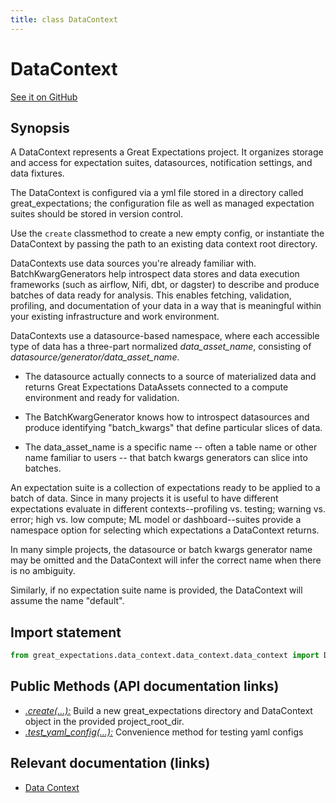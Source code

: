 ```yaml
---
title: class DataContext
---
```

# DataContext
[See it on GitHub](https://github.com/great-expectations/great_expectations/blob/develop/great_expectations/data_context/data_context/data_context.py)

## Synopsis

A DataContext represents a Great Expectations project. It organizes storage and access for
expectation suites, datasources, notification settings, and data fixtures.

The DataContext is configured via a yml file stored in a directory called great_expectations; the configuration file
as well as managed expectation suites should be stored in version control.

Use the `create` classmethod to create a new empty config, or instantiate the DataContext
by passing the path to an existing data context root directory.

DataContexts use data sources you're already familiar with. BatchKwargGenerators help introspect data stores and data execution
frameworks (such as airflow, Nifi, dbt, or dagster) to describe and produce batches of data ready for analysis. This
enables fetching, validation, profiling, and documentation of your data in a way that is meaningful within your
existing infrastructure and work environment.

DataContexts use a datasource-based namespace, where each accessible type of data has a three-part
normalized *data_asset_name*, consisting of *datasource/generator/data_asset_name*.

- The datasource actually connects to a source of materialized data and returns Great Expectations DataAssets connected to a compute environment and ready for validation.

- The BatchKwargGenerator knows how to introspect datasources and produce identifying "batch_kwargs" that define particular slices of data.

- The data_asset_name is a specific name -- often a table name or other name familiar to users -- that batch kwargs generators can slice into batches.

An expectation suite is a collection of expectations ready to be applied to a batch of data. Since
in many projects it is useful to have different expectations evaluate in different contexts--profiling
vs. testing; warning vs. error; high vs. low compute; ML model or dashboard--suites provide a namespace
option for selecting which expectations a DataContext returns.

In many simple projects, the datasource or batch kwargs generator name may be omitted and the DataContext will infer
the correct name when there is no ambiguity.

Similarly, if no expectation suite name is provided, the DataContext will assume the name "default".


## Import statement

```python
from great_expectations.data_context.data_context.data_context import DataContext
```


## Public Methods (API documentation links)

- *[.create(...):](/docs/api_docs/methods/great_expectations-data_context-data_context-data_context-DataContext-create)* Build a new great_expectations directory and DataContext object in the provided project_root_dir.
- *[.test_yaml_config(...):](/docs/api_docs/methods/great_expectations-data_context-data_context-data_context-DataContext-test_yaml_config)* Convenience method for testing yaml configs

## Relevant documentation (links)

- [Data Context](/docs/terms/data_context)